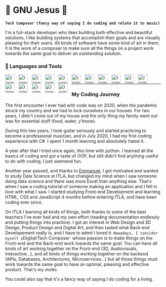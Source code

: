 # 🔱 GNU Jesus 🔱

**`Tech Composer (fancy way of saying I do coding and relate it to music)`**

I'm a full-stack developer who likes building both effective and beautiful solutions. I like building systems that accomplish their goals and are visually pleasing for their users. All kinds of software have some kind of art in them; it is the work of a composer to make sure all the things on a project work towards the same goal to deliver an outstanding solution. 

### 🔨 Languages and Tools

<img align="left" alt="icon" width="30px" style="padding-right:10px" src="https://cdn.jsdelivr.net/gh/devicons/devicon@latest/icons/html5/html5-original.svg" />
<img align="left" alt="icon" width="30px" style="padding-right:10px" src="https://cdn.jsdelivr.net/gh/devicons/devicon@latest/icons/css3/css3-original.svg" />
<img align="left" alt="icon" width="30px" style="padding-right:10px" src="https://cdn.jsdelivr.net/gh/devicons/devicon@latest/icons/typescript/typescript-original.svg" />
<img align="left" alt="icon" width="30px" style="padding-right:10px" src="https://cdn.jsdelivr.net/gh/devicons/devicon@latest/icons/php/php-original.svg" />
<img align="left" alt="icon" width="30px" style="padding-right:10px" src="https://cdn.jsdelivr.net/gh/devicons/devicon@latest/icons/laravel/laravel-original.svg" />
<img align="left" alt="icon" width="30px" style="padding-right:10px" src="https://cdn.jsdelivr.net/gh/devicons/devicon@latest/icons/woocommerce/woocommerce-original.svg" />
<img align="left" alt="icon" width="30px" style="padding-right:10px" src="https://cdn.jsdelivr.net/gh/devicons/devicon@latest/icons/wordpress/wordpress-plain.svg" />
<img align="left" alt="icon" width="30px" style="padding-right:10px" src="https://cdn.jsdelivr.net/gh/devicons/devicon@latest/icons/vuejs/vuejs-original.svg" />
<img align="left" alt="icon" width="30px" style="padding-right:10px" src="https://cdn.jsdelivr.net/gh/devicons/devicon@latest/icons/azuresqldatabase/azuresqldatabase-original.svg" />
<img align="left" alt="icon" width="30px" style="padding-right:10px" src="https://cdn.jsdelivr.net/gh/devicons/devicon@latest/icons/archlinux/archlinux-original.svg" />
<img align="left" alt="icon" width="30px" style="padding-right:10px" src="https://cdn.jsdelivr.net/gh/devicons/devicon@latest/icons/dotnetcore/dotnetcore-original.svg" />
<img align="left" alt="icon" width="30px" style="padding-right:10px" src="https://cdn.jsdelivr.net/gh/devicons/devicon@latest/icons/tailwindcss/tailwindcss-original.svg" />
<img align="left" alt="icon" width="30px" style="padding-right:10px" src="https://cdn.jsdelivr.net/gh/devicons/devicon@latest/icons/react/react-original.svg" />
<img align="left" alt="icon" width="30px" style="padding-right:10px" src="https://cdn.jsdelivr.net/gh/devicons/devicon@latest/icons/figma/figma-original.svg" />
<img align="left" alt="icon" width="30px" style="padding-right:10px" src="https://cdn.jsdelivr.net/gh/devicons/devicon@latest/icons/python/python-original.svg" />
<img align="left" alt="icon" width="30px" style="padding-right:10px" src="https://cdn.jsdelivr.net/gh/devicons/devicon@latest/icons/lua/lua-original.svg" />
<br>

---

### My Coding Journey
The first encounter I ever had with code was on 2020, when the pandemic struck my country and we had to lock ourselves in our houses. For two years, I didn't come out of my house and the only thing my family went out was for essential stuff (food, water, y'know). 

During this two years, I took guitar seriously and started practicing to become a professional musician, and in July 2020, I had my first coding experience with C#. I spent 1 month learning and absolutely hated it. 

A year after that I tried once again, this time with python. I learned all the basics of coding and got a taste of OOP, but still didn't find anything useful to do with coding, I just seemend fun.

Another year passed, and thanks to [Emmanuel](https://github.com/l1nk01), I got motivated and wanted to study Data Science at ITLA, but changed my mind when I saw someone doing data science and there was more Excel than anything else. That's when I saw a coding tutorial of someone making an application and I fell in love with what I saw. I started studying Front-end Development and learning HTML, CSS and JavaScript 4 months before entering ITLA, and have been coding ever since.

On ITLA I learning all kinds of things, both thanks to some of the best teachers I've ever had and my own effort (reading documentation endlessly and putting things into practice). I got an interest in Web Design and 3D Design, Product Design and Digital Art, and then tasted what Back-end Developement really is, and I have to admit I loved it.
`
Nowadays, I consider myself a `Digital/Tech Composer` whose passion is to make things on the Front-end and the Back-end work towards the same goal. You can have all kinds of art working together on the Front-end (3D, Audiovisuals, Interactive...), and all kinds of things working together on the backend (APIs, Databases, Architectures, Microservices...) but all those things must work towards the same goal to have an optimal, pleasing and effective product. That's my motto.

You could also say that it's a fancy way of saying I do coding for a living.

